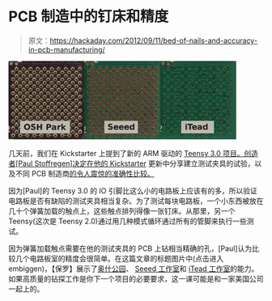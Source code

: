 # PCB 制造中的钉床和精度

> 原文：<https://hackaday.com/2012/09/11/bed-of-nails-and-accuracy-in-pcb-manufacturing/>

[![](img/2b2864b0454d6b8a597ec812715f1237.png "boards")](http://hackaday.com/wp-content/uploads/2012/09/boards.jpg)

几天前，我们在 Kickstarter 上提到了新的 ARM 驱动的 [Teensy 3.0 项目。创造者[Paul Stoffregen]决定在他的 Kickstarter](http://hackaday.com/2012/09/05/meet-the-teensy-3-0/) 更新中分享建立测试夹具的试验，以及不同 PCB 制造商[的令人震惊的准确性比较。](http://www.kickstarter.com/projects/paulstoffregen/teensy-30-32-bit-arm-cortex-m4-usable-in-arduino-a/posts/305527)

因为[Paul]的 Teensy 3.0 的 IO 引脚比这么小的电路板上应该有的多，所以验证电路板是否有缺陷的测试夹具相当复杂。为了测试每块电路板，一个小东西被放在几十个弹簧加载的触点上，这些触点排列得像一张钉床。从那里，另一个 Teensy(这次是 Teensy 2.0)通过用几种模式循环通过所有的管脚来执行一些测试。

因为弹簧加载触点需要在他的测试夹具的 PCB 上钻相当精确的孔，[Paul]认为比较几个电路板室的精度会很简单。在这篇文章的标题图片中(点击进入 embiggen)，【保罗】展示了[奥什公园](http://www.oshpark.com/)、 [Seeed 工作室](http://www.seeedstudio.com/depot/fusion-pcb-service-p-835.html?cPath=185)和 [iTead 工作室](http://iteadstudio.com/)的能力。如果高质量的钻探工作是你下一个项目的必要要求，这一课可能是和一家美国公司一起上的。